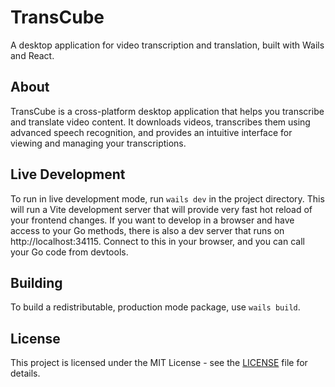 # TransCube

A desktop application for video transcription and translation, built with Wails and React.

## About

TransCube is a cross-platform desktop application that helps you transcribe and translate video content. It downloads videos, transcribes them using advanced speech recognition, and provides an intuitive interface for viewing and managing your transcriptions.

## Live Development

To run in live development mode, run `wails dev` in the project directory. This will run a Vite development
server that will provide very fast hot reload of your frontend changes. If you want to develop in a browser
and have access to your Go methods, there is also a dev server that runs on http://localhost:34115. Connect
to this in your browser, and you can call your Go code from devtools.

## Building

To build a redistributable, production mode package, use `wails build`.

## License

This project is licensed under the MIT License - see the [LICENSE](LICENSE) file for details.
